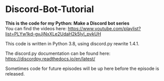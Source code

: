 # Discord-Bot-Tutorial
<b>This is the code for my Python: Make a Discord bot series</b> 
<br>
You can find the videos here:
https://www.youtube.com/playlist?list=PLYw1kd-gvJjNxXLe2UdaH2k5Iyl_pvkUH

This code is written in Python 3.8, using discord.py rewrite 1.4.1.<br>

The discord.py documentation can be found here: https://discordpy.readthedocs.io/en/latest/

Sometimes code for future episodes will be up here before the episode is released.

